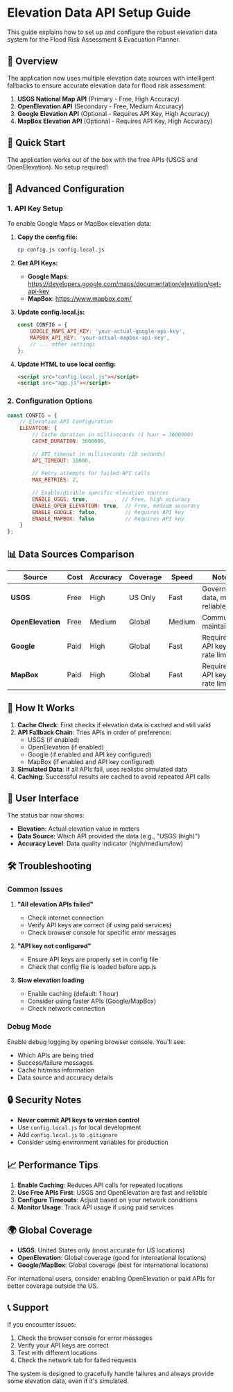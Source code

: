 # Elevation Data API Setup Guide

This guide explains how to set up and configure the robust elevation data system for the Flood Risk Assessment & Evacuation Planner.

## 🎯 Overview

The application now uses multiple elevation data sources with intelligent fallbacks to ensure accurate elevation data for flood risk assessment:

1. **USGS National Map API** (Primary - Free, High Accuracy)
2. **OpenElevation API** (Secondary - Free, Medium Accuracy)  
3. **Google Elevation API** (Optional - Requires API Key, High Accuracy)
4. **MapBox Elevation API** (Optional - Requires API Key, High Accuracy)

## 🚀 Quick Start

The application works out of the box with the free APIs (USGS and OpenElevation). No setup required!

## 🔧 Advanced Configuration

### 1. API Key Setup

To enable Google Maps or MapBox elevation data:

1. **Copy the config file:**
   ```bash
   cp config.js config.local.js
   ```

2. **Get API Keys:**
   - **Google Maps**: https://developers.google.com/maps/documentation/elevation/get-api-key
   - **MapBox**: https://www.mapbox.com/

3. **Update config.local.js:**
   ```javascript
   const CONFIG = {
       GOOGLE_MAPS_API_KEY: 'your-actual-google-api-key',
       MAPBOX_API_KEY: 'your-actual-mapbox-api-key',
       // ... other settings
   };
   ```

4. **Update HTML to use local config:**
   ```html
   <script src="config.local.js"></script>
   <script src="app.js"></script>
   ```

### 2. Configuration Options

```javascript
const CONFIG = {
    // Elevation API Configuration
    ELEVATION: {
        // Cache duration in milliseconds (1 hour = 3600000)
        CACHE_DURATION: 3600000,
        
        // API timeout in milliseconds (10 seconds)
        API_TIMEOUT: 10000,
        
        // Retry attempts for failed API calls
        MAX_RETRIES: 2,
        
        // Enable/disable specific elevation sources
        ENABLE_USGS: true,           // Free, high accuracy
        ENABLE_OPEN_ELEVATION: true,  // Free, medium accuracy
        ENABLE_GOOGLE: false,         // Requires API key
        ENABLE_MAPBOX: false          // Requires API key
    }
};
```

## 📊 Data Sources Comparison

| Source | Cost | Accuracy | Coverage | Speed | Notes |
|--------|------|----------|----------|-------|-------|
| **USGS** | Free | High | US Only | Fast | Government data, most reliable |
| **OpenElevation** | Free | Medium | Global | Medium | Community maintained |
| **Google** | Paid | High | Global | Fast | Requires API key, rate limits |
| **MapBox** | Paid | High | Global | Fast | Requires API key, rate limits |

## 🔄 How It Works

1. **Cache Check**: First checks if elevation data is cached and still valid
2. **API Fallback Chain**: Tries APIs in order of preference:
   - USGS (if enabled)
   - OpenElevation (if enabled)  
   - Google (if enabled and API key configured)
   - MapBox (if enabled and API key configured)
3. **Simulated Data**: If all APIs fail, uses realistic simulated data
4. **Caching**: Successful results are cached to avoid repeated API calls

## 🎨 User Interface

The status bar now shows:
- **Elevation**: Actual elevation value in meters
- **Data Source**: Which API provided the data (e.g., "USGS (high)")
- **Accuracy Level**: Data quality indicator (high/medium/low)

## 🛠 Troubleshooting

### Common Issues

1. **"All elevation APIs failed"**
   - Check internet connection
   - Verify API keys are correct (if using paid services)
   - Check browser console for specific error messages

2. **"API key not configured"**
   - Ensure API keys are properly set in config file
   - Check that config file is loaded before app.js

3. **Slow elevation loading**
   - Enable caching (default: 1 hour)
   - Consider using faster APIs (Google/MapBox)
   - Check network connection

### Debug Mode

Enable debug logging by opening browser console. You'll see:
- Which APIs are being tried
- Success/failure messages
- Cache hit/miss information
- Data source and accuracy details

## 🔒 Security Notes

- **Never commit API keys to version control**
- Use `config.local.js` for local development
- Add `config.local.js` to `.gitignore`
- Consider using environment variables for production

## 📈 Performance Tips

1. **Enable Caching**: Reduces API calls for repeated locations
2. **Use Free APIs First**: USGS and OpenElevation are fast and reliable
3. **Configure Timeouts**: Adjust based on your network conditions
4. **Monitor Usage**: Track API usage if using paid services

## 🌍 Global Coverage

- **USGS**: United States only (most accurate for US locations)
- **OpenElevation**: Global coverage (good for international locations)
- **Google/MapBox**: Global coverage (best for international locations)

For international users, consider enabling OpenElevation or paid APIs for better coverage outside the US.

## 📞 Support

If you encounter issues:
1. Check the browser console for error messages
2. Verify your API keys are correct
3. Test with different locations
4. Check the network tab for failed requests

The system is designed to gracefully handle failures and always provide some elevation data, even if it's simulated.
